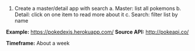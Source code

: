 1. Create a master/detail app with search
  a. Master: list all pokemons
  b. Detail: click on one item to read more about it
  c. Search: filter list by name

**Example:** https://pokedexjs.herokuapp.com/
**Source API:** http://pokeapi.co/

**Timeframe:** About a week